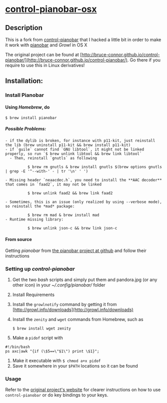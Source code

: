 [control-pianobar-osx](http://ubuntuslave.github.io/control-pianobar-osx/)
================

## Description

This is a fork from [control-pianobar](http://bruce-connor.github.io/control-pianobar/)
that I hacked a little bit in order to make it work with [pianobar](http://6xq.net/projects/pianobar/) and *Growl* in OS X

The original project can be found at
[http://bruce-connor.github.io/control-pianobar/](http://bruce-connor.github.io/control-pianobar/).
Go there if you require to use this in Linux derivatives!

## Installation:

### Install Pianobar

#### Using *Homebrew*, do

    $ brew install pianobar

##### Possible Problems:
    - if the dylib is broken, for instance with p11-kit, just reinstall the lib (brew uninstall p11-kit && brew install p11-kit)
    - if `guile` cannot find `GNU libtool`, it might not be linked properly, so run `$ brew unlink libtool && brew link libtool`
      - Then, reinstall `gnutls` as following
       
              $ brew rm gnutls & brew install gnutls $(brew options gnutls | grep -E '^--with-' - | tr '\n' ' ')
              
    - Missing header `neaacdec.h`, you need to install the **AAC decoder** that comes in `faad2`, it may not be linked
        
              $ brew unlink faad2 && brew link faad2
    
    - Sometimes, this is an issue (only realized by using --verbose mode), so reinstall the *mad* package:
    
              $ brew rm mad & brew install mad
    - Runtime missing library:
    
              $ brew unlink json-c && brew link json-c                   

#### From source
Getting *pianobar* from [the pianobar project at github](https://github.com/PromyLOPh/pianobar/) and follow their instructions

### Setting up *control-pianobar*

1. Get the two *bash* scripts and simply put them and pandora.jpg (or any other icon) in your *~/.config/pianobar/* folder
1. Install Requirements
  1. Install the `growlnotify` command by getting it from [http://growl.info/downloads](http://growl.info/downloads)
  2. Install the `zenity` and `wget` commands from Homebrew, such as 
      
        `$ brew install wget zenity`

1. Make a `pidof` script with
            
```
#!/bin/bash
ps axc|awk "{if (\$5==\"$1\") print \$1}";
```

  1. Make it executable with `$ chmod a+x pidof`
  2. Save it somewhere in your `$PATH` locations so it can be found

### Usage

Refer to the [original project's website](http://bruce-connor.github.io/control-pianobar/) for clearer instructions on how to use `control-pianobar` or do key bindings to your keys.



